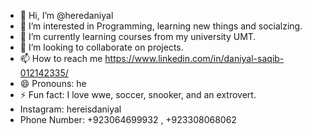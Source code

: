 - 👋 Hi, I’m @heredaniyal
- 👀 I’m interested in Programming, learning new things and socialzing.
- 🌱 I’m currently learning courses from my university UMT.
- 💞️ I’m looking to collaborate on projects.
- 📫 How to reach me https://www.linkedin.com/in/daniyal-saqib-012142335/
- 😄 Pronouns: he
- ⚡ Fun fact: I love wwe, soccer, snooker, and an extrovert.
- Instagram: hereisdaniyal
- Phone Number: +923064699932 , +923308068062

<!---
heredaniyal/heredaniyal is a ✨ special ✨ repository because its `README.md` (this file) appears on your GitHub profile.
You can click the Preview link to take a look at your changes.
--->
